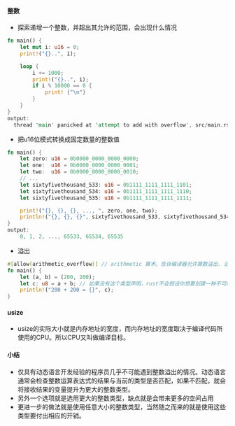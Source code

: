#### 整数

- 探索递增一个整数，并超出其允许的范围，会出现什么情况

``` rust
fn main() {
    let mut i: u16 = 0;
    print!("{}..", i);

    loop {
        i += 1000;
        print!("{}..", i);
        if i % 10000 == 0 {
            print! {"\n"}
        }
    }
}
output:
  thread 'main' panicked at 'attempt to add with overflow', src/main.rs:6:9
```

- 把u16位模式转换成固定数量的整数值

``` rust
fn main() {
    let zero: u16 = 0b0000_0000_0000_0000;
    let one:  u16 = 0b0000_0000_0000_0001;
    let two:  u16 = 0b0000_0000_0000_0010;
    // ...
    let sixtyfivethousand_533: u16 = 0b1111_1111_1111_1101;
    let sixtyfivethousand_534: u16 = 0b1111_1111_1111_1110;
    let sixtyfivethousand_535: u16 = 0b1111_1111_1111_1111;

    print!("{}, {}, {}, ..., ", zero, one, two);
    println!("{}, {}, {}", sixtyfivethousand_533, sixtyfivethousand_534, sixtyfivethousand_535);
}
output:
    0, 1, 2, ..., 65533, 65534, 65535
```

- 溢出

```rust
#[allow(arithmetic_overflow)] // arithmetic 算术。告诉编译器允许算数溢出. 这样的代码可以编译通过，但运行会出现panic;不加这个属性，编译不通过
fn main() {
    let (a, b) = (200, 200);
    let c: u8 = a + b; // 如果没有这个类型声明，rust不会假设你想要创建一种不可能的情况
    println!("200 + 200 = {}", c);
}
```

#### usize

- usize的实际大小就是内存地址的宽度，而内存地址的宽度取决于编译代码所使用的CPU。所以CPU又叫做编译目标。

#### 小结

- 仅具有动态语言开发经验的程序员几乎不可能遇到整数溢出的情况。动态语言通常会检查整数运算表达式的结果与当前的类型是否匹配，如果不匹配，就会将接收结果的变量提升为更大的整数类型。
- 另外一个选项就是选用更大的整数类型，缺点就是会带来更多的空间占用
- 更进一步的做法就是使用任意大小的整数类型，当然随之而来的就是使用这些类型要付出相应的开销。